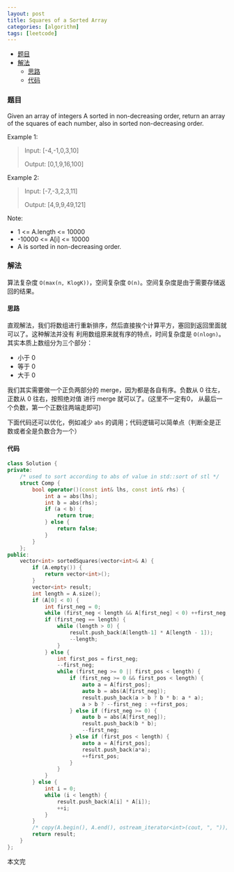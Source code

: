 ```yaml
---
layout: post
title: Squares of a Sorted Array
categories: [algorithm]
tags: [leetcode]
---
```


+ [题目](#problem)
+ [解法](#solution)
  + [思路](#way)
  + [代码](#code)


<a id="problem"></a>

### 题目

Given an array of integers A sorted in non-decreasing order, return an array of the squares of each number, also in sorted non-decreasing order.



Example 1:

> Input: [-4,-1,0,3,10]
>
> Output: [0,1,9,16,100]

Example 2:

> Input: [-7,-3,2,3,11]
>
> Output: [4,9,9,49,121]


Note:

+ 1 <= A.length <= 10000
+ -10000 <= A[i] <= 10000
+ A is sorted in non-decreasing order.

<a id="solution"></a>

### 解法

算法复杂度 `O(max(n, KlogK))`，空间复杂度 `O(n)`。空间复杂度是由于需要存储返回的结果。

<a id="way"></a>

#### 思路

直观解法，我们将数组进行重新排序，然后直接挨个计算平方，塞回到返回里面就可以了。这种解法并没有
利用数组原来就有序的特点，时间复杂度是 `O(nlogn)`。其实本质上数组分为三个部分：

+ 小于 0
+ 等于 0
+ 大于 0

我们其实需要做一个正负两部分的 merge，因为都是各自有序。负数从 0 往左，正数从 0 往右，按照绝对值
进行 merge 就可以了。(这里不一定有0， 从最后一个负数，第一个正数往两端走即可)

下面代码还可以优化，例如减少 `abs` 的调用；代码逻辑可以简单点（判断全是正数或者全是负数合为一个）

<a id="code"></a>

#### 代码

```cpp
class Solution {
private:
    /* used to sort according to abs of value in std::sort of stl */
    struct Comp {
        bool operator()(const int& lhs, const int& rhs) {
            int a = abs(lhs);
            int b = abs(rhs);
            if (a < b) {
                return true;
            } else {
                return false;
            }
        }
    };
public:
    vector<int> sortedSquares(vector<int>& A) {
        if (A.empty()) {
            return vector<int>();
        }
        vector<int> result;
        int length = A.size();
        if (A[0] < 0) {
            int first_neg = 0;
            while (first_neg < length && A[first_neg] < 0) ++first_neg;
            if (first_neg == length) {
                while (length > 0) {
                    result.push_back(A[length-1] * A[length - 1]);
                    --length;
                }
            } else {
                int first_pos = first_neg;
                --first_neg;
                while (first_neg >= 0 || first_pos < length) {
                    if (first_neg >= 0 && first_pos < length) {
                        auto a = A[first_pos];
                        auto b = abs(A[first_neg]);
                        result.push_back(a > b ? b * b: a * a);
                        a > b ? --first_neg : ++first_pos;
                    } else if (first_neg >= 0) {
                        auto b = abs(A[first_neg]);
                        result.push_back(b * b);
                        --first_neg;
                    } else if (first_pos < length) {
                        auto a = A[first_pos];
                        result.push_back(a*a);
                        ++first_pos;
                    }
                }
            }
        } else {
            int i = 0;
            while (i < length) {
                result.push_back(A[i] * A[i]);
                ++i;
            }
        }
        /* copy(A.begin(), A.end(), ostream_iterator<int>(cout, ", ")); */
        return result;
    }
};
```

本文完
